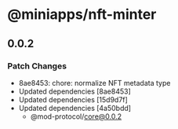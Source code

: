 # @miniapps/nft-minter

## 0.0.2

### Patch Changes

- 8ae8453: chore: normalize NFT metadata type
- Updated dependencies [8ae8453]
- Updated dependencies [15d9d7f]
- Updated dependencies [4a50bdd]
  - @mod-protocol/core@0.0.2
